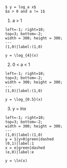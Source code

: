 `$ y = log_a x$`  
`$a > 0 and a != 1$`
1) a > 1
```desmos-graph
left=-1; right=10;
top=3; bottom=-2;
width = 300; height = 300;
---
(1,0)|label:(1,0)

y = \log_{4}(x)
```
2) 0 < a < 1
```desmos-graph
left=-1; right=10;
top=3; bottom=-2;
width = 300; height = 300;
---
(1,0)|label:(1,0)

y = \log_{0.5}(x)
```
3) y = $ln x$
```desmos-graph
left=-1; right=10;
top=3; bottom=-2;
width = 300; height = 300;
---
(1,0)|label:(1,0)
y = 1|y>0|green|dashed
(0,1)|label:1
x = e|green|dashed
(e,0)|label:e

y = \ln(x)
```